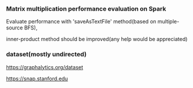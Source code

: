 ### Matrix multiplication performance evaluation on Spark

Evaluate performance with 'saveAsTextFile' method(based on multiple-source BFS),

inner-product method should be improved(any help would be appreciated)

### dataset(mostly undirected)

https://graphalytics.org/dataset

https://snap.stanford.edu
